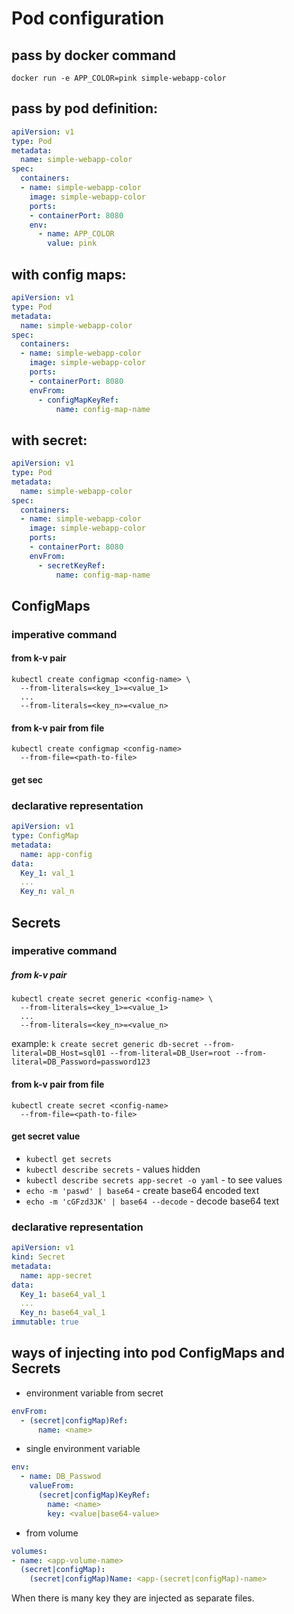 # Pod configuration

## pass by docker command 
`docker run -e APP_COLOR=pink simple-webapp-color`

## pass by pod definition:
```yml
apiVersion: v1
type: Pod
metadata:
  name: simple-webapp-color
spec:
  containers:
  - name: simple-webapp-color
    image: simple-webapp-color
    ports:
    - containerPort: 8080
    env:
      - name: APP_COLOR
        value: pink
```

## with config maps:
```yml
apiVersion: v1
type: Pod
metadata:
  name: simple-webapp-color
spec:
  containers:
  - name: simple-webapp-color
    image: simple-webapp-color
    ports:
    - containerPort: 8080
    envFrom:
      - configMapKeyRef:
          name: config-map-name
```

## with secret:
```yml
apiVersion: v1
type: Pod
metadata:
  name: simple-webapp-color
spec:
  containers:
  - name: simple-webapp-color
    image: simple-webapp-color
    ports:
    - containerPort: 8080
    envFrom:
      - secretKeyRef:
          name: config-map-name
```

## ConfigMaps 

### imperative command
#### from k-v pair
```
kubectl create configmap <config-name> \
  --from-literals=<key_1>=<value_1>
  ...
  --from-literals=<key_n>=<value_n>
```
#### from k-v pair from file
```
kubectl create configmap <config-name> 
  --from-file=<path-to-file>
```
#### get sec
### declarative representation
```yml
apiVersion: v1
type: ConfigMap
metadata:
  name: app-config
data:
  Key_1: val_1
  ...
  Key_n: val_n
```

## Secrets
### imperative command
##### from k-v pair
```
kubectl create secret generic <config-name> \
  --from-literals=<key_1>=<value_1>
  ...
  --from-literals=<key_n>=<value_n>
```

example: `k create secret generic db-secret --from-literal=DB_Host=sql01 --from-literal=DB_User=root --from-literal=DB_Password=password123`
#### from k-v pair from file
```
kubectl create secret <config-name> 
  --from-file=<path-to-file>
```
#### get secret value
- `kubectl get secrets`
- `kubectl describe secrets` - values hidden
- `kubectl describe secrets app-secret -o yaml` - to see values
- `echo -m 'paswd' | base64` - create base64 encoded text
- `echo -m 'cGFzd3JK' | base64 --decode` - decode base64 text
### declarative representation
```yml
apiVersion: v1
kind: Secret
metadata:
  name: app-secret
data:
  Key_1: base64_val_1
  ...
  Key_n: base64_val_1
immutable: true
```

## ways of injecting into pod ConfigMaps and Secrets
- environment variable from secret
```yml
envFrom:
  - (secret|configMap)Ref:
      name: <name>
```

- single environment variable
```yml
env:
  - name: DB_Passwod
    valueFrom:
      (secret|configMap)KeyRef:
        name: <name>
        key: <value|base64-value>
```

- from volume
```yml
volumes:
- name: <app-volume-name>
  (secret|configMap):
    (secret|configMap)Name: <app-(secret|configMap)-name>
```
When there is many key they are injected as separate files.
